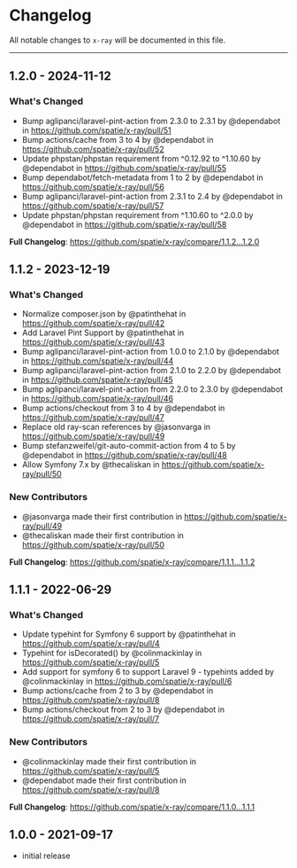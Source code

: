 # Changelog

All notable changes to `x-ray` will be documented in this file.


---

## 1.2.0 - 2024-11-12

### What's Changed

* Bump aglipanci/laravel-pint-action from 2.3.0 to 2.3.1 by @dependabot in https://github.com/spatie/x-ray/pull/51
* Bump actions/cache from 3 to 4 by @dependabot in https://github.com/spatie/x-ray/pull/52
* Update phpstan/phpstan requirement from ^0.12.92 to ^1.10.60 by @dependabot in https://github.com/spatie/x-ray/pull/55
* Bump dependabot/fetch-metadata from 1 to 2 by @dependabot in https://github.com/spatie/x-ray/pull/56
* Bump aglipanci/laravel-pint-action from 2.3.1 to 2.4 by @dependabot in https://github.com/spatie/x-ray/pull/57
* Update phpstan/phpstan requirement from ^1.10.60 to ^2.0.0 by @dependabot in https://github.com/spatie/x-ray/pull/58

**Full Changelog**: https://github.com/spatie/x-ray/compare/1.1.2...1.2.0

## 1.1.2 - 2023-12-19

### What's Changed

* Normalize composer.json by @patinthehat in https://github.com/spatie/x-ray/pull/42
* Add Laravel Pint Support by @patinthehat in https://github.com/spatie/x-ray/pull/43
* Bump aglipanci/laravel-pint-action from 1.0.0 to 2.1.0 by @dependabot in https://github.com/spatie/x-ray/pull/44
* Bump aglipanci/laravel-pint-action from 2.1.0 to 2.2.0 by @dependabot in https://github.com/spatie/x-ray/pull/45
* Bump aglipanci/laravel-pint-action from 2.2.0 to 2.3.0 by @dependabot in https://github.com/spatie/x-ray/pull/46
* Bump actions/checkout from 3 to 4 by @dependabot in https://github.com/spatie/x-ray/pull/47
* Replace old ray-scan references by @jasonvarga in https://github.com/spatie/x-ray/pull/49
* Bump stefanzweifel/git-auto-commit-action from 4 to 5 by @dependabot in https://github.com/spatie/x-ray/pull/48
* Allow Symfony 7.x by @thecaliskan in https://github.com/spatie/x-ray/pull/50

### New Contributors

* @jasonvarga made their first contribution in https://github.com/spatie/x-ray/pull/49
* @thecaliskan made their first contribution in https://github.com/spatie/x-ray/pull/50

**Full Changelog**: https://github.com/spatie/x-ray/compare/1.1.1...1.1.2

## 1.1.1 - 2022-06-29

### What's Changed

- Update typehint for Symfony 6 support by @patinthehat in https://github.com/spatie/x-ray/pull/4
- Typehint for isDecorated() by @colinmackinlay in https://github.com/spatie/x-ray/pull/5
- Add support for symfony 6 to support Laravel 9 - typehints added by @colinmackinlay in https://github.com/spatie/x-ray/pull/6
- Bump actions/cache from 2 to 3 by @dependabot in https://github.com/spatie/x-ray/pull/8
- Bump actions/checkout from 2 to 3 by @dependabot in https://github.com/spatie/x-ray/pull/7

### New Contributors

- @colinmackinlay made their first contribution in https://github.com/spatie/x-ray/pull/5
- @dependabot made their first contribution in https://github.com/spatie/x-ray/pull/8

**Full Changelog**: https://github.com/spatie/x-ray/compare/1.1.0...1.1.1

## 1.0.0 - 2021-09-17

- initial release
